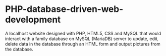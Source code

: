 # PHP-database-driven-web-development
A localhost website designed with PHP, HTML5, CSS and MySQL that would interact with a family database on MySQL (MariaDB) server to update, edit, delete data in the database through an HTML form and output pictures from the database.
